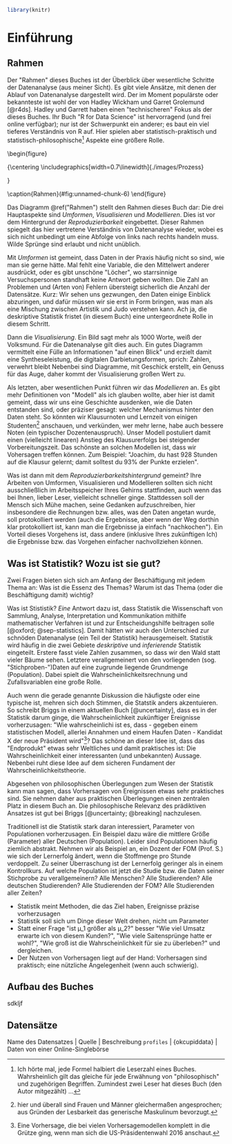 






```r
library(knitr)
```


# Einführung

## Rahmen

Der "Rahmen" dieses Buches ist der Überblick über wesentliche Schritte der Datenanalyse (aus meiner Sicht). Es gibt viele Ansätze, mit denen der Ablauf von Datenanalyse dargestellt wird. Der im Moment populärste oder bekannteste ist wohl der von Hadley Wickham und Garret Grolemund [@r4ds]. Hadley und Garrett haben einen "technischeren" Fokus als der dieses Buches. Ihr Buch "R for Data Science" ist hervorragend (und frei online verfügbar); nur ist der Schwerpunkt ein anderer; es baut ein viel tieferes Verständnis von R auf. Hier spielen aber statistisch-praktisch und statistisch-philosophische[^1] Aspekte eine größere Rolle.


[^1]: Ich hörte mal, jede Formel halbiert die Leserzahl eines Buches. Wahrsheinlich gilt das gleiche für jede Erwähnung von "philosophisch" und zugehörigen Begriffen. Zumindest zwei Leser hat dieses Buch (den Autor mitgezählt) ...

\begin{figure}

{\centering \includegraphics[width=0.7\linewidth]{./images/Prozess} 

}

\caption{Rahmen}(\#fig:unnamed-chunk-6)
\end{figure}


Das Diagramm \@ref("Rahmen") stellt den Rahmen dieses Buch dar: Die drei Hauptaspekte sind *Umformen*, *Visualisieren* und *Modellieren*. Dies ist vor dem Hintergrund der *Reproduzierbarkeit* eingebettet. Dieser Rahmen spiegelt das hier vertretene Verständnis von Datenanalyse wieder, wobei es sich nicht unbedingt um eine Abfolge von links nach rechts handeln muss. Wilde Sprünge sind erlaubt und nicht unüblich.

Mit *Umformen* ist gemeint, dass Daten in der Praxis häufig nicht so sind, wie man sie gerne hätte. Mal fehlt eine Variable, die den Mittelwert anderer ausdrückt, oder es gibt unschöne "Löcher", wo starrsinnige Versuchspersonen standhaft keine Antwort geben wollten. Die Zahl an Problemen und (Arten von) Fehlern übersteigt sicherlich die Anzahl der Datensätze. Kurz: Wir sehen uns gezwungen, den Daten einige Einblick abzuringen, und dafür müssen wir sie erst in Form bringen, was man als eine Mischung zwischen Artistik und Judo verstehen kann. Ach ja, die deskriptive Statistik fristet (in diesem Buch) eine untergeordnete Rolle in diesem Schritt.

Dann die *Visualisierung*. Ein Bild sagt mehr als 1000 Worte, weiß der Volksmund. Für die Datenanalyse gilt dies auch. Ein gutes Diagramm vermittelt eine Fülle an Informationen "auf einen Blick" und erzielt damit eine Syntheseleistung, die digitalen Darbietungsformen, sprich: Zahlen, verwehrt bleibt Nebenbei sind Diagramme, mit Geschick erstellt, ein Genuss für das Auge, daher kommt der Visualisierung großen Wert zu.

Als letzten, aber wesentlichen Punkt führen wir das *Modellieren* an. Es gibt mehr Definitionen von "Modell" als ich glauben wollte, aber hier ist damit  gemeint, dass wir uns eine Geschichte ausdenken, wie die Daten entstanden sind, oder präziser gesagt: welcher Mechanismus hinter den Daten steht. So könnten wir Klausurnoten und Lernzeit von einigen Studenten[^2] anschauen, und verkünden, wer mehr lerne, habe auch bessere Noten (ein typischer Dozentenauspruch). Unser Modell postuliert damit einen (vielleicht linearen) Anstieg des Klausurerfolgs bei steigender Vorbereitungszeit. Das schönste an solchen Modellen ist, dass wir Vohersagen treffen können. Zum Beispiel: "Joachim, du hast 928 Stunden auf die Klausur gelernt; damit solltest du 93% der Punkte erzielen".

[^2]: hier und überall sind Frauen und Männer gleichermaßen angesprochen; aus Gründen der Lesbarkeit das generische Maskulinum bevorzugt.

Was ist dann mit dem *Reproduzierbarkeitshintergrund* gemeint? Ihre Arbeiten von Umformen, Visualisieren und Modellieren sollten sich nicht ausschließlich im Arbeitsspeicher Ihres Gehirns stattfinden, auch wenn das bei Ihnen, lieber Leser, vielleicht schneller ginge. Stattdessen soll der Mensch sich Mühe machen, seine Gedanken aufzuschreiben, hier insbesondere die Rechnungen bzw. alles, was den Daten angetan wurde, soll protokolliert werden (auch die Ergebnisse, aber wenn der Weg dorthin klar protokolliert ist, kann man die Ergebnisse ja einfach "nachkochen"). Ein Vorteil dieses Vorgehens ist, dass andere (inklusive Ihres zukünftigen Ich) die Ergebnisse bzw. das Vorgehen einfacher nachvollziehen können.


## Was ist Statistik? Wozu ist sie gut?

Zwei Fragen bieten sich sich am Anfang der Beschäftigung mit jedem Thema an: Was ist die Essenz des Themas? Warum ist das Thema (oder die Beschäftigung damit) wichtig?

Was ist Stististik? *Eine* Antwort dazu ist, dass Statistik die Wissenschaft von Sammlung, Analyse, Interpretation und Kommunikation mithilfe mathematischer Verfahren ist und zur Entscheidungshilfe beitragen solle [@oxford; @sep-statistics]. Damit hätten wir auch den Unterschied zur schnöden Datenanalyse (ein Teil der Statistik) herausgemeiselt. Statistik wird häufig in die zwei Gebiete *deskriptive* und *inferierende* Statistik eingeteilt. Erstere fasst viele Zahlen zusammen, so dass wir den Wald statt vieler Bäume sehen. Letztere verallgemeinert von den vorliegenden (sog. "Stichproben-")Daten auf eine zugrunde liegende Grundmenge (Population). Dabei spielt die Wahrscheinlichkeitsrechnung und Zufallsvariablen eine große Rolle.

Auch wenn die gerade genannte Diskussion die häufigste oder eine typische ist, mehren sich doch Stimmen, die Statstik anders akzentuieren. So schreibt Briggs in einem aktuellen Buch [@uncertainty], dass es in der Statistik darum ginge, die Wahrscheinlichkeit zukünftiger Ereignisse vorherzusagen: "Wie wahrscheinlichi ist es, dass - gegeben einem statistischen Modell, allerlei Annahmen und einem Haufen Daten - Kandidat X der neue Präsident wird"[^3]? Das schöne an dieser Idee ist, dass das "Endprodukt" etwas sehr Weltliches und damit praktisches ist: Die Wahrscheinlichkeit einer interessanten (und unbekannten) Aussage. Nebenbei ruht diese Idee auf dem sicheren Fundament der Wahrscheinlichkeitstheorie.

[^3]: Eine Vorhersage, die bei vielen Vorhersagemodellen komplett in die Grütze ging, wenn man sich die US-Präsidentenwahl 2016 anschaut.

Abgesehen von philosophischen Überlegungen zum Wesen der Statistik kann man sagen, dass Vorhersagen von Ereignissen etwas sehr praktisches sind. Sie nehmen daher aus praktischen Überlegungen einen zentralen Platz in diesem Buch an. Die philosophische Relevanz des prädiktiven Ansatzes ist gut bei Briggs [@uncertainty; @breaking] nachzulesen.

Traditionell ist die Statistik stark daran interessiert, Parameter von Populationen vorherzusagen. Ein Beispiel dazu wäre die mittlere Größe (Parameter) aller Deutschen (Population). Leider sind Populationen häufig ziemlich abstrakt. Nehmen wir als Beispiel an, ein Dozent der FOM (Prof. S.) wie sich der Lernerfolg ändert, wenn die Stoffmenge pro Stunde verdoppelt. Zu seiner Überraschung ist der Lernerfolg geringer als in einem Kontrollkurs. Auf welche Population ist jetzt die Studie bzw. die Daten seiner Stichprobe zu verallgemeinern? Alle Menschen? Alle Studierenden? Alle deutschen Studierenden? Alle Studierenden der FOM? Alle Studierenden aller Zeiten?

- Statistik meint Methoden, die das Ziel haben, Ereignisse präzise vorherzusagen
- Statistik soll sich um Dinge dieser Welt drehen, nicht um Parameter
- Statt einer Frage "ist µ_1 größer als µ_2?" besser "Wie viel Umsatz erwarte ich von diesem Kunden?", "Wie viele Saitensprünge hatte er wohl?", "Wie groß ist die Wahrscheinlichkeit für sie zu überleben?" und dergleichen.
- Der Nutzen von Vorhersagen liegt auf der Hand: Vorhersagen sind praktisch; eine nützliche Angelegenheit (wenn auch schwierig).


## Aufbau des Buches
sdkljf


## Datensätze
Name des Datensatzes    | Quelle   | Beschreibung
`profiles` | {okcupiddata} | Daten von einer Online-Singlebörse
